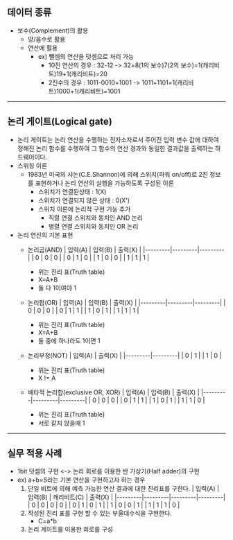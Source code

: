 ## 데이터 종류
* 보수(Complement)의 활용
    + 양/음수로 활용
    + 연산에 활용
        - ex) 뺄셈의 연산을 덧셈으로 처리 가능
            * 10진 연산의 경우 : 32-12 -> 32+8(1의 보수)7(2의 보수)=1(캐리비트)19+1(캐리비트)=20
            * 2진수의 경우 : 1011-0010=1001 -> 1011+1101=1(캐리비트)1000+1(캐리비트)=1001
---
## 논리 게이트(Logical gate)
* 논리 게이트는 논리 연산을 수행하는 전자소자로서 주어진 입력 변수 값에 대하여 정해진 논리 함수를 수행하여 그 함수의 연산 경과와 동일한 결과값을 출력하는 하드웨어이다.
* 스위칭 이론
    + 1983년 미국의 샤논(C.E.Shannon)에 의해 스위치(파워 on/off)로 2진 정보를 표현하거나 논리 연산의 실행을 가능하도록 구성된 이론
        - 스위치가 연결된상태 : 1(X)
        - 스위치가 연결되지 않은 상태 : 0(X')
        - 스위치 이론에 논리적 구현 기능 추가
            * 직렬 연결 스위치와 동치인 AND 논리
            * 병렬 연결 스위치와 동치인 OR 논리
* 논리 연산의 기본 표현
    + 논리곱(AND)
        | 입력(A) | 입력(B) | 출력(X) |
        |---------|---------|---------|
        | 0       | 0       | 0       |
        | 0       | 1       | 0       |
        | 1       | 0       | 0       |
        | 1       | 1       | 1       |

        - 위는 진리 표(Truth table) 
        - X=A*B
        - 둘 다 1이여야 1
    + 논리합(OR)
        | 입력(A) | 입력(B) | 출력(X) |
        |---------|---------|---------|
        | 0       | 0       | 0       |
        | 0       | 1       | 1       |
        | 1       | 0       | 1       |
        | 1       | 1       | 1       |

        - 위는 진리 표(Truth table)
        - X=A+B
        - 둘 중에 하나라도 1이면 1
    + 논리부정(NOT)
        | 입력(A) | 출력(X) |
        |---------|---------|
        | 0       | 1       |
        | 1       | 0       |

        - 위는 진리 표(Truth table)
        - X != A
    + 배타적 논리합(exclusive OR, XOR)
        | 입력(A) | 입력(B) | 출력(X) |
        |---------|---------|---------|
        | 0       | 0       | 0       |
        | 0       | 1       | 1       |
        | 1       | 0       | 1       |
        | 1       | 1       | 0       |
        
        - 위는 진리 표(Truth table)
        - 서로 같지 않을때 1

---
## 실무 적용 사례
* 1bit 덧셈의 구현 <-> 논리 회로를 이용한 반 가상기(Half adder)의 구현
* ex) a+b=S라는 기본 연산을 구현하고자 하는 경우
    1. 단일 비트에 의해 예측 가능한 연산 결과에 대한 진리표를 구한다.
        | 입력(A) | 입력(B) | 캐리비트(C) | 출력(X) |
        |---------|---------|---------|---------|
        | 0       | 0       | 0       | 0       |
        | 0       | 1       | 0       | 1       |
        | 1       | 0       | 0       | 1       |
        | 1       | 1       | 1       | 0       |
    2. 작성된 진리 표를 구현 할 수 있는 부울대수식을 구현한다.
        + C=a*b
    3. 논리 게이트를 이용한 회로를 구성